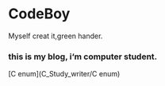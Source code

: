 # CodeBoy
Myself creat it,green hander.

### this is my blog, i‘m computer student.

[C enum](C_Study_writer/C enum)